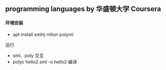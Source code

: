 ## programming languages by 华盛顿大学 Coursera


#### 环境安装
- apt install smlnj mlton polyml

运行
- sml、poly 交互
- polyc hello2.sml -o hello2 编译
